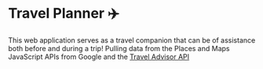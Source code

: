 # Travel Planner ✈️


This web application serves as a travel companion that can be of assistance both before and during a trip! Pulling data from the Places and Maps JavaScript APIs from Google and the [Travel Advisor API](https://rapidapi.com/apidojo/api/travel-advisor/) 

